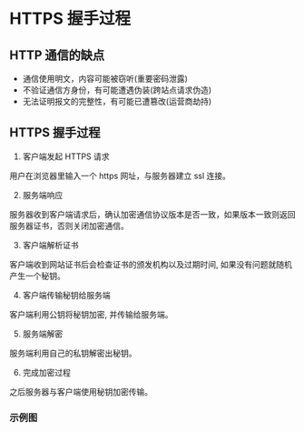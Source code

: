 <script setup>
import Image1 from "./https-protocol/image1.png"
import { loginRead } from '@/utils/login-read'

loginRead('a10004')
</script>

# <AppCode code="95" /> HTTPS 握手过程

<ClientOnly><AppRead code="a10004" /></ClientOnly>

## HTTP 通信的缺点

-   通信使用明文，内容可能被窃听(重要密码泄露)
-   不验证通信方身份，有可能遭遇伪装(跨站点请求伪造)
-   无法证明报文的完整性，有可能已遭篡改(运营商劫持)

## HTTPS 握手过程

1. 客户端发起 HTTPS 请求

用户在浏览器里输入一个 https 网址，与服务器建立 ssl 连接。

2. 服务端响应

服务器收到客户端请求后，确认加密通信协议版本是否一致，如果版本一致则返回服务器证书，否则关闭加密通信。

3. 客户端解析证书

客户端收到网站证书后会检查证书的颁发机构以及过期时间, 如果没有问题就随机产生一个秘钥。

4. 客户端传输秘钥给服务端

客户端利用公钥将秘钥加密, 并传输给服务端。

5. 服务端解密

服务端利用自己的私钥解密出秘钥。

6. 完成加密过程

之后服务器与客户端使用秘钥加密传输。

### 示例图

<AppImage2 :src="Image1" />

<AppComment />